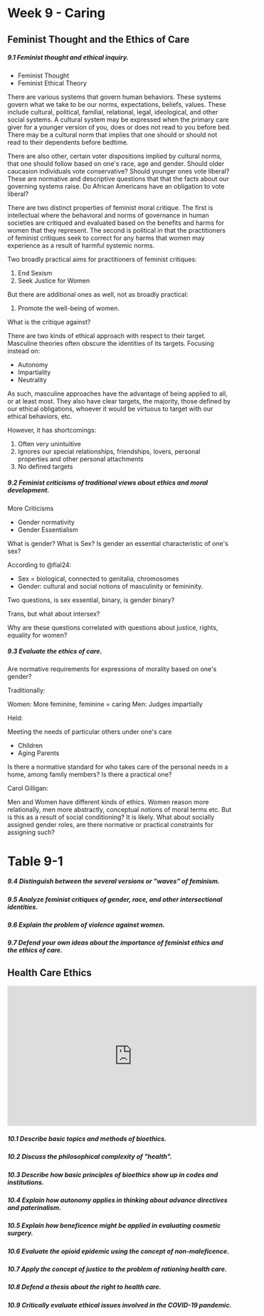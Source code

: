 # Week 9 - Caring

## Feminist Thought and the Ethics of Care

##### 9.1 Feminist thought and ethical inquiry.

* Feminist Thought
* Feminist Ethical Theory

There are various systems that govern human behaviors. These systems govern what we take to be our norms, expectations, beliefs, values. These include cultural, political, familial, relational, legal, ideological, and other social systems. A cultural system may be expressed when the primary care giver for a younger version of you, does or does not read to you before bed. There may be a cultural norm that implies that one should or should not read to their dependents before bedtime.

There are also other, certain voter dispositions implied by cultural norms, that one should follow based on one's race, age and gender. Should older caucasion individuals vote conservative? Should younger ones vote liberal? These are normative and descriptive questions that that the facts about our governing systems raise. Do African Americans have an obligation to vote liberal?

There are two distinct properties of feminist moral critique. The first is intellectual where the behavioral and norms of governance in human societies are critiqued and evaluated based on the benefits and harms for women that they represent. The second is political in that the practitioners of feminist critiques seek to correct for any harms that women may experience as a result of harmful systemic norms.

Two broadly practical aims for practitioners of feminist critiques:

1. End Sexism
2. Seek Justice for Women

But there are additional ones as well, not as broadly practical:

1. Promote the well-being of women.

What is the critique against?

There are two kinds of ethical approach with respect to their target. Masculine theories often obscure the identities of its targets. Focusing instead on:

* Autonomy
* Impartiality
* Neutrality

As such, masculine approaches have the advantage of being applied to all, or at least most. They also have clear targets, the majority, those defined by our ethical obligations, whoever it would be virtuous to target with our ethical behaviors, etc.

However, it has shortcomings:

1. Often very unintuitive
2. Ignores our special relationships, friendships, lovers, personal properties and other personal attachments
3. No defined targets

##### 9.2 Feminist criticisms of traditional views about ethics and moral development.


More Criticisms

* Gender normativity
* Gender Essentialism

What is gender? What is Sex? Is gender an essential characteristic of one's sex?

According to @fial24:

* Sex = biological, connected to genitalia, chromosomes
* Gender: cultural and social notions of masculinity or femininity.

Two questions, is sex essential, binary, is gender binary?

Trans, but what about intersex?

Why are these questions correlated with questions about justice, rights, equality for women?

##### 9.3 Evaluate the ethics of care.

Are normative requirements for expressions of morality based on one's gender?

Traditionally:

Women: More feminine, feminine = caring
Men: Judges impartially

Held:

Meeting the needs of particular others under one's care

* Children
* Aging Parents

Is there a normative standard for who takes care of the personal needs in a home, among family members? Is there a practical one?

Carol Gilligan:

Men and Women have different kinds of ethics. Women reason more relationally, men more abstractly, conceptual notions of moral terms etc. But is this as a result of social conditioning? It is likely. What about socially assigned gender roles, are there normative or practical constraints for assigning such?

Table 9-1
=========

##### 9.4 Distinguish between the several versions or "waves" of feminism.

##### 9.5 Analyze feminist critiques of gender, race, and other intersectional identities.

##### 9.6 Explain the problem of violence against women.

##### 9.7 Defend your own ideas about the importance of feminist ethics and the ethics of care.

## Health Care Ethics

<iframe width="560" height="315" src="https://www.youtube.com/embed/eRPeU1DYOWA?si=8g1RL8bQTjRwctz5" title="YouTube video player" frameborder="0" allow="accelerometer; autoplay; clipboard-write; encrypted-media; gyroscope; picture-in-picture; web-share" referrerpolicy="strict-origin-when-cross-origin" allowfullscreen></iframe>

##### 10.1 Describe basic topics and methods of bioethics.

##### 10.2 Discuss the philosophical complexity of "health".

##### 10.3 Describe how basic principles of bioethics show up in codes and institutions.

##### 10.4 Explain how autonomy applies in thinking about advance directives and paterinalism.

##### 10.5 Explain how beneficence might be applied in evaluating cosmetic surgery.

##### 10.6 Evaluate the opioid epidemic using the concept of non-maleficence.

##### 10.7 Apply the concept of justice to the problem of rationing health care.

##### 10.8 Defend a thesis about the right to health care.

##### 10.9 Critically evaluate ethical issues involved in the COVID-19 pandemic.
